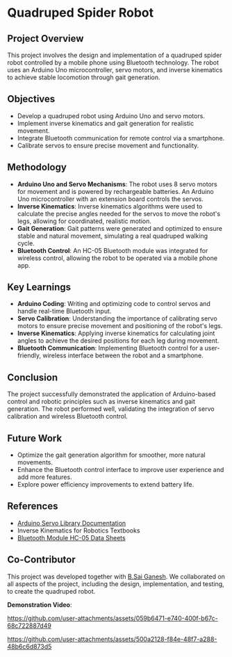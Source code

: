 # Quadruped Spider Robot

## Project Overview
This project involves the design and implementation of a quadruped spider robot controlled by a mobile phone using Bluetooth technology. The robot uses an Arduino Uno microcontroller, servo motors, and inverse kinematics to achieve stable locomotion through gait generation.

## Objectives
- Develop a quadruped robot using Arduino Uno and servo motors.  
- Implement inverse kinematics and gait generation for realistic movement.  
- Integrate Bluetooth communication for remote control via a smartphone.  
- Calibrate servos to ensure precise movement and functionality.

## Methodology
- **Arduino Uno and Servo Mechanisms**: The robot uses 8 servo motors for movement and is powered by rechargeable batteries. An Arduino Uno microcontroller with an extension board controls the servos.
- **Inverse Kinematics**: Inverse kinematics algorithms were used to calculate the precise angles needed for the servos to move the robot's legs, allowing for coordinated, realistic motion.
- **Gait Generation**: Gait patterns were generated and optimized to ensure stable and natural movement, simulating a real quadruped walking cycle.
- **Bluetooth Control**: An HC-05 Bluetooth module was integrated for wireless control, allowing the robot to be operated via a mobile phone app.

## Key Learnings
- **Arduino Coding**: Writing and optimizing code to control servos and handle real-time Bluetooth input.
- **Servo Calibration**: Understanding the importance of calibrating servo motors to ensure precise movement and positioning of the robot's legs.
- **Inverse Kinematics**: Applying inverse kinematics for calculating joint angles to achieve the desired positions for each leg during movement.
- **Bluetooth Communication**: Implementing Bluetooth control for a user-friendly, wireless interface between the robot and a smartphone.

## Conclusion
The project successfully demonstrated the application of Arduino-based control and robotic principles such as inverse kinematics and gait generation. The robot performed well, validating the integration of servo calibration and wireless Bluetooth control.

## Future Work
- Optimize the gait generation algorithm for smoother, more natural movements.
- Enhance the Bluetooth control interface to improve user experience and add more features.
- Explore power efficiency improvements to extend battery life.

## References
- [Arduino Servo Library Documentation](https://www.arduino.cc/en/Reference/Servo)
- Inverse Kinematics for Robotics Textbooks
- [Bluetooth Module HC-05 Data Sheets](https://www.electronicwings.com/nodemcu/hc-05-bluetooth-module)

## Co-Contributor
This project was developed together with [B.Sai Ganesh](https://github.com/Necr0m4nc3r). We collaborated on all aspects of the project, including the design, implementation, and testing, to create the quadruped robot.



**Demonstration Video**:

https://github.com/user-attachments/assets/059b6471-e740-400f-b67c-68c722887d49









https://github.com/user-attachments/assets/500a2128-f84e-48f7-a288-48b6c6d873d5

